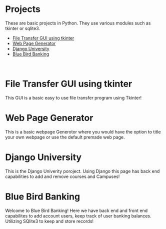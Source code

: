 
# Projects
These are basic projects in Python.  They use various modules such as tkinter or sqlite3.
<ul>
  <li><a href="https://github.com/MisterVal777/Python-Projects/blob/main/Python/fileTransfer/file_transfer.py" target="">File Transfer GUI using tkinter</a></li>
  <li><a href="https://github.com/MisterVal777/Python-Projects/blob/main/Python/web_page_generator/web_page_generator.py" target="">Web Page Generator</a></li>
  <li><a href="https://github.com/MisterVal777/Python-Projects/tree/main/Python/DjangoUniversity/Classes" target="">Django University</a></li>
  <li><a href="https://github.com/MisterVal777/Python-Projects/tree/main/Python/Django_Checkbook_Project" target="">Blue Bird Banking</a></li>
</ul>
<br>
<h1>File Transfer GUI using tkinter</h1>
This GUI is a basic easy to use file transfer program using Tkinter!
<br>
<h1>Web Page Generator</h1>
This is a basic webpage Generotor where you would have the option to title your own webpage or use the default premade web page. 
<h1>Django University</h1> 
This is the Django Univerity poroject.  Using Django this page has back end capabilities to add and remove courses and Campuses!  
<br>
<h1>Blue Bird Banking</h1> 
Welcome to Blue Bird Banking!  Here we have back end and front end capabilites to add account users, keep track of user banking balances.  Utilizing SQlite3 to keep and store records!
<br>
